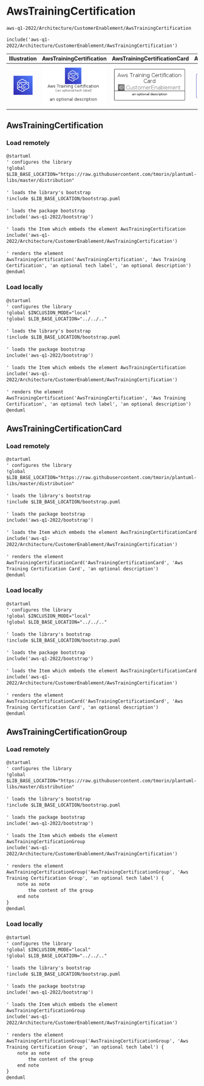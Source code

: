 # AwsTrainingCertification


```text
aws-q1-2022/Architecture/CustomerEnablement/AwsTrainingCertification
```

```text
include('aws-q1-2022/Architecture/CustomerEnablement/AwsTrainingCertification')
```



| Illustration | AwsTrainingCertification | AwsTrainingCertificationCard | AwsTrainingCertificationGroup |
| :---: | :---: | :---: | :---: |
| ![illustration for Illustration](../../../aws-q1-2022/Architecture/CustomerEnablement/AwsTrainingCertification.png) | ![illustration for AwsTrainingCertification](../../../aws-q1-2022/Architecture/CustomerEnablement/AwsTrainingCertification.Local.png) | ![illustration for AwsTrainingCertificationCard](../../../aws-q1-2022/Architecture/CustomerEnablement/AwsTrainingCertificationCard.Local.png) | ![illustration for AwsTrainingCertificationGroup](../../../aws-q1-2022/Architecture/CustomerEnablement/AwsTrainingCertificationGroup.Local.png) |




## AwsTrainingCertification

### Load remotely
```plantuml
@startuml
' configures the library
!global $LIB_BASE_LOCATION="https://raw.githubusercontent.com/tmorin/plantuml-libs/master/distribution"

' loads the library's bootstrap
!include $LIB_BASE_LOCATION/bootstrap.puml

' loads the package bootstrap
include('aws-q1-2022/bootstrap')

' loads the Item which embeds the element AwsTrainingCertification
include('aws-q1-2022/Architecture/CustomerEnablement/AwsTrainingCertification')

' renders the element
AwsTrainingCertification('AwsTrainingCertification', 'Aws Training Certification', 'an optional tech label', 'an optional description')
@enduml
```

### Load locally
```plantuml
@startuml
' configures the library
!global $INCLUSION_MODE="local"
!global $LIB_BASE_LOCATION="../../.."

' loads the library's bootstrap
!include $LIB_BASE_LOCATION/bootstrap.puml

' loads the package bootstrap
include('aws-q1-2022/bootstrap')

' loads the Item which embeds the element AwsTrainingCertification
include('aws-q1-2022/Architecture/CustomerEnablement/AwsTrainingCertification')

' renders the element
AwsTrainingCertification('AwsTrainingCertification', 'Aws Training Certification', 'an optional tech label', 'an optional description')
@enduml
```

## AwsTrainingCertificationCard

### Load remotely
```plantuml
@startuml
' configures the library
!global $LIB_BASE_LOCATION="https://raw.githubusercontent.com/tmorin/plantuml-libs/master/distribution"

' loads the library's bootstrap
!include $LIB_BASE_LOCATION/bootstrap.puml

' loads the package bootstrap
include('aws-q1-2022/bootstrap')

' loads the Item which embeds the element AwsTrainingCertificationCard
include('aws-q1-2022/Architecture/CustomerEnablement/AwsTrainingCertification')

' renders the element
AwsTrainingCertificationCard('AwsTrainingCertificationCard', 'Aws Training Certification Card', 'an optional description')
@enduml
```

### Load locally
```plantuml
@startuml
' configures the library
!global $INCLUSION_MODE="local"
!global $LIB_BASE_LOCATION="../../.."

' loads the library's bootstrap
!include $LIB_BASE_LOCATION/bootstrap.puml

' loads the package bootstrap
include('aws-q1-2022/bootstrap')

' loads the Item which embeds the element AwsTrainingCertificationCard
include('aws-q1-2022/Architecture/CustomerEnablement/AwsTrainingCertification')

' renders the element
AwsTrainingCertificationCard('AwsTrainingCertificationCard', 'Aws Training Certification Card', 'an optional description')
@enduml
```

## AwsTrainingCertificationGroup

### Load remotely
```plantuml
@startuml
' configures the library
!global $LIB_BASE_LOCATION="https://raw.githubusercontent.com/tmorin/plantuml-libs/master/distribution"

' loads the library's bootstrap
!include $LIB_BASE_LOCATION/bootstrap.puml

' loads the package bootstrap
include('aws-q1-2022/bootstrap')

' loads the Item which embeds the element AwsTrainingCertificationGroup
include('aws-q1-2022/Architecture/CustomerEnablement/AwsTrainingCertification')

' renders the element
AwsTrainingCertificationGroup('AwsTrainingCertificationGroup', 'Aws Training Certification Group', 'an optional tech label') {
    note as note
        the content of the group
    end note
}
@enduml
```

### Load locally
```plantuml
@startuml
' configures the library
!global $INCLUSION_MODE="local"
!global $LIB_BASE_LOCATION="../../.."

' loads the library's bootstrap
!include $LIB_BASE_LOCATION/bootstrap.puml

' loads the package bootstrap
include('aws-q1-2022/bootstrap')

' loads the Item which embeds the element AwsTrainingCertificationGroup
include('aws-q1-2022/Architecture/CustomerEnablement/AwsTrainingCertification')

' renders the element
AwsTrainingCertificationGroup('AwsTrainingCertificationGroup', 'Aws Training Certification Group', 'an optional tech label') {
    note as note
        the content of the group
    end note
}
@enduml
```

